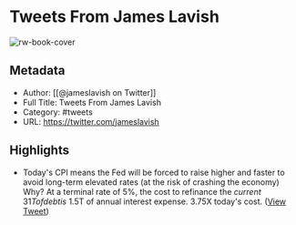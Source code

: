 # Tweets From James Lavish

![rw-book-cover](https://pbs.twimg.com/profile_images/1466279082157502464/flD6cWI3.jpg)

## Metadata
- Author: [[@jameslavish on Twitter]]
- Full Title: Tweets From James Lavish
- Category: #tweets
- URL: https://twitter.com/jameslavish

## Highlights
- Today's CPI means the Fed will be forced to raise higher and faster to avoid long-term elevated rates (at the risk of crashing the economy)
  Why?
  At a terminal rate of 5%, the cost to refinance the *current* $31T of debt is ~$1.5T of annual interest expense. 3.75X today's cost. ([View Tweet](https://twitter.com/jameslavish/status/1580574440584192000))
